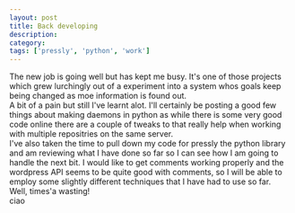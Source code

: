 ```yaml
---
layout: post
title: Back developing
description: 
category:
tags: ['pressly', 'python', 'work']
---
```


The new job is going well but has kept me busy. It's one of those projects which grew lurchingly out of a experiment into a system whos goals keep being changed as moe information is found out.<br />A bit of a pain but still I've learnt alot. I'll certainly be posting a good few things about making daemons in python as while there is some very good code online there are a couple of tweaks to that really help when working with multiple repositries on the same server.<br />I've also taken the time to pull down my code for pressly the python library and am reviewing what I have done so far so I can see how I am going to handle the next bit. I would like to get comments working properly and the wordpress API seems to be quite good with comments, so I will be able to employ some slightly different techniques that I have had to use so far.<br />Well, times'a wasting!<br /> ciao